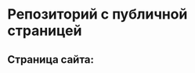 # Репозиторий с публичной страницей
## Страница сайта:
<!-- Здесь будет ссылка на пубичную страницу -->